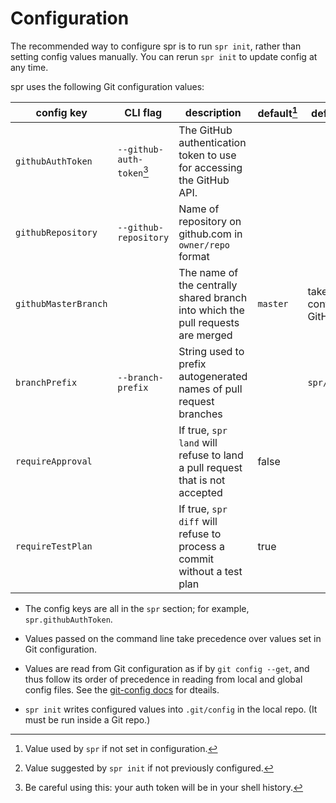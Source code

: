 # Configuration

The recommended way to configure spr is to run `spr init`, rather than setting config values manually. You can rerun `spr init` to update config at any time.

spr uses the following Git configuration values:

| config key           | CLI flag                          | description                                                                         | default[^default] | default in `spr init`[^initdefault]           |
| -------------------- | --------------------------------- | ----------------------------------------------------------------------------------- | ----------------- | --------------------------------------------- |
| `githubAuthToken`    | `--github-auth-token`[^cli-token] | The GitHub authentication token to use for accessing the GitHub API.                |
| `githubRepository`   | `--github-repository`             | Name of repository on github.com in `owner/repo` format                             |
| `githubMasterBranch` |                                   | The name of the centrally shared branch into which the pull requests are merged     | `master`          | taken from repository configuration on GitHub |
| `branchPrefix`       | `--branch-prefix`                 | String used to prefix autogenerated names of pull request branches                  |                   | `spr/GITHUB_USERNAME/`                        |
| `requireApproval`    |                                   | If true, `spr land` will refuse to land a pull request that is not accepted         | false             |
| `requireTestPlan`    |                                   | If true, `spr diff` will refuse to process a commit without a test plan             | true              |


- The config keys are all in the `spr` section; for example, `spr.githubAuthToken`.

- Values passed on the command line take precedence over values set in Git configuration.

- Values are read from Git configuration as if by `git config --get`, and thus follow its order of precedence in reading from local and global config files. See the [git-config docs](https://git-scm.com/docs/git-config) for dteails.

- `spr init` writes configured values into `.git/config` in the local repo. (It must be run inside a Git repo.)

[^default]: Value used by `spr` if not set in configuration.

[^initdefault]: Value suggested by `spr init` if not previously configured.

[^cli-token]: Be careful using this: your auth token will be in your shell history.
